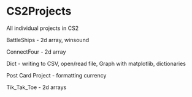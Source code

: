 # CS2Projects
All individual projects in CS2

BattleShips - 2d array, winsound

ConnectFour - 2d array

Dict - writing to CSV, open/read file, Graph with matplotlib, dictionaries

Post Card Project - formatting currency

Tik_Tak_Toe - 2d arrays

